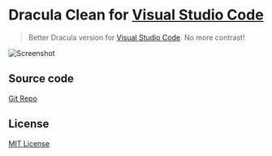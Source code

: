 # Dracula Clean for [Visual Studio Code](http://code.visualstudio.com)

> Better Dracula version for [Visual Studio Code](http://code.visualstudio.com). No more contrast!

![Screenshot](https://raw.githubusercontent.com/echevarriandre/dracula-clean-vscode/master/screenshot.png)


## Source code
[Git Repo](https://github.com/echevarriandre/dracula-clean-vscode/)

## License

[MIT License](./LICENSE)
